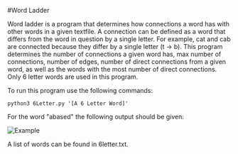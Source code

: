 #Word Ladder
 
Word ladder is a program that determines how connections a word has with other words in a given textfile.  A connection can be defined as a word that differs from the word in question by a single letter.  For example, cat and cab are connected because they differ by a single letter (t -> b).  This program determines the number of connections a given word has, max number of connections, number of edges, number of direct connections from a given word, as well as the words with the most number of direct connections.  Only 6 letter words are used in this program.

  To run this program use the following commands:

    python3 6Letter.py '[A 6 Letter Word]'
  
  For the word "abased" the following output should be given:

![Example](https://raw.githubusercontent.com/z-ng/Artificial_Intelligence/main/Word_Ladder/example.png)

A list of words can be found in 6letter.txt.
